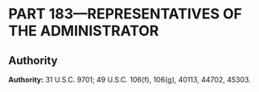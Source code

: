 # PART 183—REPRESENTATIVES OF THE ADMINISTRATOR 


## Authority

**Authority:** 31 U.S.C. 9701; 49 U.S.C. 106(f), 106(g), 40113, 44702, 45303.




